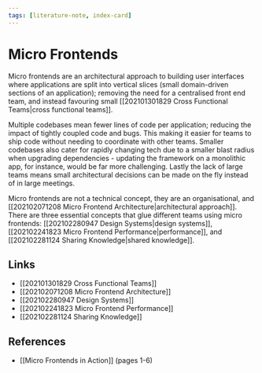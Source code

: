 ```yaml
---
tags: [literature-note, index-card]
---
```


# Micro Frontends

Micro frontends are an architectural approach to building user interfaces where applications are split into vertical slices (small domain-driven sections of an application); removing the need for a centralised front end team, and instead favouring small [[202101301829 Cross Functional Teams|cross functional teams]].

Multiple codebases mean fewer lines of code per application; reducing the impact of tightly coupled code and bugs. This making it easier for teams to ship code without needing to coordinate with other teams. Smaller codebases also cater for rapidly changing tech due to a smaller blast radius when upgrading dependencies - updating the framework on a monolithic app, for instance, would be far more challenging. Lastly the lack of large teams means small architectural decisions can be made on the fly instead of in large meetings.

Micro frontends are not a technical concept, they are an organisational, and [[202102071208 Micro Frontend Architecture|architectural approach]]. There are three essential concepts that glue different teams using micro frontends: [[202102280947 Design Systems|design systems]], [[202102241823 Micro Frontend Performance|performance]], and [[202102281124 Sharing Knowledge|shared knowledge]].

## Links
- [[202101301829 Cross Functional Teams]]
- [[202102071208 Micro Frontend Architecture]]
- [[202102280947 Design Systems]]
- [[202102241823 Micro Frontend Performance]]
- [[202102281124 Sharing Knowledge]]

## References
- [[Micro Frontends in Action]] (pages 1-6)
